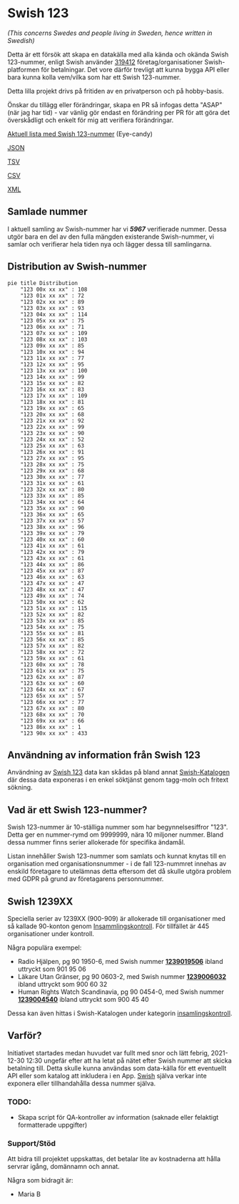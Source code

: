 # Swish 123

*(This concerns Swedes and people living in Sweden, hence written in Swedish)*

Detta är ett försök att skapa en datakälla med alla kända och okända Swish 123-nummer, enligt Swish använder [319412](https://www.swish.nu/about-swish#Swish_in_numbers) företag/organisationer Swish-platformen för betalningar. Det vore därför trevligt att kunna bygga API eller bara kunna kolla vem/vilka som har ett Swish 123-nummer.

Detta lilla projekt drivs på fritiden av en privatperson och på hobby-basis.

Önskar du tillägg eller förändringar, skapa en PR så infogas detta "ASAP" (när jag har tid) - var vänlig gör endast en förändring per PR för att göra det överskådligt och enkelt för mig att verifiera förändringar.



[Aktuell lista med Swish 123-nummer](https://github.com/cisene/swish-123/blob/master/swish-123.md) (Eye-candy)

[JSON](https://github.com/cisene/swish-123/blob/master/json/swish-123-datasource.json)

[TSV](https://github.com/cisene/swish-123/blob/master/text/swish-123-datasource.tsv)

[CSV](https://github.com/cisene/swish-123/blob/master/text/swish-123-datasource.csv)

[XML](https://github.com/cisene/swish-123/blob/master/xml-data/swish-123-datasource.xml)



## Samlade nummer

I aktuell samling av Swish-nummer har vi ***5967*** verifierade nummer. Dessa utgör bara en del av den fulla mängden existerande Swish-nummer, vi samlar och verifierar hela tiden nya och lägger dessa till samlingarna.

## Distribution av Swish-nummer

```mermaid
pie title Distribution
    "123 00x xx xx" : 108
    "123 01x xx xx" : 72
    "123 02x xx xx" : 89
    "123 03x xx xx" : 93
    "123 04x xx xx" : 114
    "123 05x xx xx" : 75
    "123 06x xx xx" : 71
    "123 07x xx xx" : 109
    "123 08x xx xx" : 103
    "123 09x xx xx" : 85
    "123 10x xx xx" : 94
    "123 11x xx xx" : 77
    "123 12x xx xx" : 95
    "123 13x xx xx" : 100
    "123 14x xx xx" : 99
    "123 15x xx xx" : 82
    "123 16x xx xx" : 83
    "123 17x xx xx" : 109
    "123 18x xx xx" : 81
    "123 19x xx xx" : 65
    "123 20x xx xx" : 68
    "123 21x xx xx" : 92
    "123 22x xx xx" : 99
    "123 23x xx xx" : 90
    "123 24x xx xx" : 52
    "123 25x xx xx" : 63
    "123 26x xx xx" : 91
    "123 27x xx xx" : 95
    "123 28x xx xx" : 75
    "123 29x xx xx" : 68
    "123 30x xx xx" : 77
    "123 31x xx xx" : 61
    "123 32x xx xx" : 80
    "123 33x xx xx" : 85
    "123 34x xx xx" : 64
    "123 35x xx xx" : 90
    "123 36x xx xx" : 65
    "123 37x xx xx" : 57
    "123 38x xx xx" : 96
    "123 39x xx xx" : 79
    "123 40x xx xx" : 60
    "123 41x xx xx" : 61
    "123 42x xx xx" : 79
    "123 43x xx xx" : 61
    "123 44x xx xx" : 86
    "123 45x xx xx" : 87
    "123 46x xx xx" : 63
    "123 47x xx xx" : 47
    "123 48x xx xx" : 47
    "123 49x xx xx" : 74
    "123 50x xx xx" : 62
    "123 51x xx xx" : 115
    "123 52x xx xx" : 82
    "123 53x xx xx" : 85
    "123 54x xx xx" : 75
    "123 55x xx xx" : 81
    "123 56x xx xx" : 85
    "123 57x xx xx" : 82
    "123 58x xx xx" : 72
    "123 59x xx xx" : 61
    "123 60x xx xx" : 78
    "123 61x xx xx" : 75
    "123 62x xx xx" : 87
    "123 63x xx xx" : 60
    "123 64x xx xx" : 67
    "123 65x xx xx" : 57
    "123 66x xx xx" : 77
    "123 67x xx xx" : 80
    "123 68x xx xx" : 70
    "123 69x xx xx" : 66
    "123 86x xx xx" : 1
    "123 90x xx xx" : 433
```

## Användning av information från Swish 123

Användning av [Swish 123](https://github.com/cisene/swish-123) data kan skådas på bland annat [Swish-Katalogen](https://b19.se/swish-katalogen/) där dessa data exponeras i en enkel söktjänst genom tagg-moln och fritext sökning.



## Vad är ett Swish 123-nummer?

Swish 123-nummer är 10-ställiga nummer som har begynnelsesiffror "123". Detta ger en nummer-rymd om 9999999, nära 10 miljoner nummer. Bland dessa nummer finns serier allokerade för specifika ändamål. 

Listan innehåller Swish 123-nummer som samlats och kunnat knytas till en organisation med organisationsnummer - i de fall 123-nummret innehas av enskild företagare to utelämnas detta eftersom det då skulle utgöra problem med GDPR på grund av företagarens personnummer.



## Swish 1239XX

Speciella serier av 1239XX (900-909) är allokerade till organisationer med så kallade 90-konton genom [Insammlingskontroll](https://www.insamlingskontroll.se/90-konto-organisationer/). För tillfället är 445 organisationer under kontroll.

Några populära exempel:

* Radio Hjälpen, pg 90 1950-6, med Swish nummer **[1239019506](https://b19.se/swish-katalogen/1239019506)** ibland uttryckt som 901 95 06
* Läkare Utan Gränser, pg 90 0603-2, med Swish nummer **[1239006032](https://b19.se/swish-katalogen/1239006032)** ibland uttryckt som 900 60 32
* Human Rights Watch Scandinavia, pg 90 0454-0, med Swish nummer **[1239004540](https://b19.se/swish-katalogen/1239004540)** ibland uttryckt som 900 45 40

Dessa kan även hittas i Swish-Katalogen under kategorin [insamlingskontroll](https://b19.se/swish-katalogen/k/insamlingskontroll).



## Varför?

Initiativet startades medan huvudet var fullt med snor och lätt febrig, 2021-12-30 12:30 ungefär efter att ha letat på nätet efter Swish nummer att skicka betalning till. Detta skulle kunna användas som data-källa för ett eventuellt API eller som katalog att inkludera i en App. [Swish](https://swish.nu/) själva verkar inte exponera eller tillhandahålla dessa nummer själva. 



### TODO:

* Skapa script för QA-kontroller av information (saknade eller felaktigt formatterade uppgifter)


### Support/Stöd

Att bidra till projektet uppskattas, det betalar lite av kostnaderna att hålla servrar igång, domännamn och annat.

Några som bidragit är:
* Maria B
